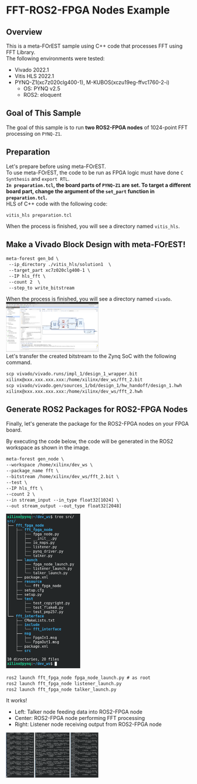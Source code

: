 # FFT-ROS2-FPGA Nodes Example
## Overview
This is a meta-FOrEST sample using C++ code that processes FFT using FFT Library.  
The following environments were tested:
- Vivado 2022.1
- Vitis HLS 2022.1
- PYNQ-Z1(xc7z020clg400-1), M-KUBOS(xczu19eg-ffvc1760-2-i)
  - OS: PYNQ v2.5
  - ROS2: eloquent 
## Goal of This Sample
The goal of this sample is to run **two ROS2-FPGA nodes** of 1024-point FFT processing on `PYNQ-Z1`.  

## Preparation
Let's prepare before using meta-FOrEST.  
To use meta-FOrEST, the code to be run as FPGA logic must have done `C Synthesis` and `export RTL`.  
**`In preparation.tcl`, the board parts of `PYNQ-Z1` are set. To target a different board part, change the argument of the `set_part` function in `preparation.tcl`.**  
HLS of C++ code with the following code:
```
vitis_hls preparation.tcl
```
When the process is finished, you will see a directory named `vitis_hls`.

## Make a Vivado Block Design with meta-FOrEST!
```
meta-forest gen_bd \
 --ip_directory ./vitis_hls/solution1  \
 --target_part xc7z020clg400-1 \
 --IP hls_fft \
 --count 2  \
 --step_to write_bitstream
 ```
 When the process is finished, you will see a directory named `vivado`.  
 <img src="./resources/vivado_bd.png" width="50%" height="50%">  
Let's transfer the created bitstream to the Zynq SoC with the following command.  
```
scp vivado/vivado.runs/impl_1/design_1_wrapper.bit xilinx@xxx.xxx.xxx.xxx:/home/xilinx/dev_ws/fft_2.bit
scp vivado/vivado.gen/sources_1/bd/design_1/hw_handoff/design_1.hwh  xilinx@xxx.xxx.xxx.xxx:/home/xilinx/dev_ws/fft_2.hwh
```  

## Generate ROS2 Packages for ROS2-FPGA Nodes
Finally, let's generate the package for the ROS2-FPGA nodes on your FPGA board.  

By executing the code below, the code will be generated in the ROS2 workspace as shown in the image.  

```
meta-forest gen_node \
--workspace /home/xilinx/dev_ws \
--package_name fft \
--bitstream /home/xilinx/dev_ws/fft_2.bit \
--test \
--IP hls_fft \
--count 2 \
--in stream_input --in_type float32[1024] \
--out stream_output --out_type float32[2048]
```  
<img src="./resources/dev_ws_tree.png" width="40%" height="40%">  

  
```
ros2 launch fft_fpga_node fpga_node_launch.py # as root
ros2 launch fft_fpga_node listener_launch.py
ros2 launch fft_fpga_node talker_launch.py
```  
It works!

- Left: Talker node feeding data into ROS2-FPGA node
- Center: ROS2-FPGA node performing FFT processing
- Right: Listener node receiving output from ROS2-FPGA node

<img src="./resources/fft_process.png" width="50%" height="50%">

